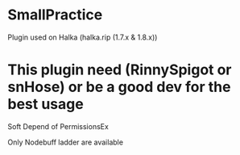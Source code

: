 # SmallPractice

Plugin used on Halka (halka.rip (1.7.x & 1.8.x))

# This plugin need (RinnySpigot or snHose) or be a good dev for the best usage

Soft Depend of PermissionsEx

Only Nodebuff ladder are available
